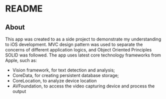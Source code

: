 # README

## About
This app was created to as a side project to demonstrate my understanding to iOS development.
MVC design pattern was used to separate the concerns of different application logics, and Object Oriented Principles SOLID was followed.
The app uses latest core technology frameworks from Apple, such as:
- Vision framework, for text detection and analysis; 
- CoreData, for creating persistent database storage;
- CoreLocation, to analyze device location
- AVFoundation, to access the video capturing device and process the output
